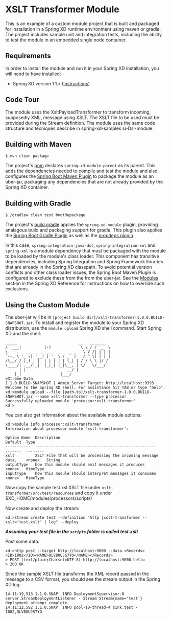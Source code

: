 XSLT Transformer Module
=============================

This is an example of a custom module project that is built and packaged for installation in a Spring XD runtime environment using maven or gradle. The project includes sample unit and integration tests, including the ability to test the module in an embedded single node container. 

## Requirements

In order to install the module and run it in your Spring XD installation, you will need to have installed:

* Spring XD version 1.1.x ([Instructions](http://docs.spring.io/spring-xd/docs/current/reference/html/#getting-started))

## Code Tour

The module uses the XsltPayloadTransformer to transform incoming, supposedly XML, message using XSLT. The XSLT file to be used must be provided during the Stream definition. The module uses the same code structure and tecniques describe in spring-xd-samples si-Dsl-module.


## Building with Maven

	$ mvn clean package

The project's [pom][] declares `spring-xd-module-parent` as its parent. This adds the dependencies needed to compile and test the module and also configures the [Spring Boot Maven Plugin][] to package the module as an uber-jar, packaging any dependencies that are not already provided by the Spring XD container.

## Building with Gradle

	$./gradlew clean test bootRepackage

The project's [build.gradle][] applies the `spring-xd-module` plugin, providing analagous build and packaging support for gradle. This plugin also applies the [Spring Boot Gradle Plugin][] as well as the [propdeps plugin][]. 

In this case, `spring-integration-java-dsl`, `spring-integration-xml` and `spring-xml` is a module dependency that must be packaged with the module to be loaded by the module's class loader. This component has transitive dependencies, including Spring Integration and Spring Framework libraries that are already in the Spring XD classpath. To avoid potential version conflicts and other class loader issues, the Spring Boot Maven Plugin is configured to exclude these from the from the uber-jar. See the [Modules][] section in the Spring XD Reference for instructions on how to override such exclusions.   


## Using the Custom Module

The uber-jar will be in `[project build dir]/xslt-transformer-1.0.0.BUILD-SNAPSHOT.jar`. To install and register the module to your Spring XD distribution, use the `module upload` Spring XD shell command. Start Spring XD and the shell:


	_____                           __   _______
	/  ___|          (-)             \ \ / /  _  \
	\ `--. _ __  _ __ _ _ __   __ _   \ V /| | | |
 	`--. \ '_ \| '__| | '_ \ / _` |   / ^ \| | | |
	/\__/ / |_) | |  | | | | | (_| | / / \ \ |/ /
	\____/| .__/|_|  |_|_| |_|\__, | \/   \/___/
    	  | |                  __/ |
      	|_|                 |___/
	eXtreme Data
	1.1.0.BUILD-SNAPSHOT | Admin Server Target: http://localhost:9393
	Welcome to the Spring XD shell. For assistance hit TAB or type "help".
	xd:>module upload --file [path-to]/xslt-transformer-1.0.0.BUILD-SNAPSHOT.jar --name xslt-transformer --type processor
	Successfully uploaded module 'processor:xslt-transformer'
	xd:>


You can also get information about the available module options:

	xd:>module info processor:xslt-transformer
	Information about processor module 'xslt-transformer':

  	Option Name  Description                                                     Default  Type
  	-----------  -----------------------------------------------------           -------  --------
  	xslt         XSLT File that will be processing the incoming message data.    <none>   String
  	outputType   how this module should emit messages it produces       <none>   MimeType
  	inputType    how this module should interpret messages it consumes  <none>   MimeType


Now copy the sample test.xsl XSLT file under `xslt-transformer/src/test/resources` and copy it under 
    $XD_HOME/modules/processors/scripts/<your-xslt-file>


Now create and deploy the stream:

	xd:>stream create test --definition "http |xslt-transformer --xslt='test.xslt' | log" --deploy

***Assuming your test file in the ```scripts``` folder is called test.xslt***

Post some data:

	xd:>http post --target http://localhost:9000 --data <Records><ID>1002</ID><NAME>OLV80UJS7YO</NAME></Records>
	> POST (text/plain;Charset=UTF-8) http://localhost:9000 hello
	> 200 OK


Since the sample XSLT file transforms the XML record passed in the message to a CSV format, you should see the stream output in the Spring XD log:


	14:11:19,513 1.1.0.SNAP  INFO DeploymentSupervisor-0 server.StreamDeploymentListener - Stream Stream{name='test'} deployment attempt complete
	14:11:22,582 1.1.0.SNAP  INFO pool-10-thread-4 sink.test - 1002,OLV80UJS7YO

[pom]: https://github.com/spring-projects/spring-xd-modules/blob/master/xslt-transformer/pom.xml
[build.gradle]: https://github.com/spring-projects/spring-xd-modules/blob/master/xslt-transformer/build.gradle
[Spring Integration Java DSL]: https://github.com/spring-projects/spring-integration-java-dsl
[Spring Boot Maven Plugin]: http://docs.spring.io/spring-boot/docs/current/reference/html/build-tool-plugins-maven-plugin.html
[Spring Boot Gradle Plugin]: http://docs.spring.io/spring-boot/docs/current-SNAPSHOT/reference/html/build-tool-plugins-gradle-plugin.html
[propdeps plugin]: https://github.com/spring-projects/gradle-plugins/tree/master/propdeps-plugin
[Modules]: http://docs.spring.io/spring-xd/docs/current/reference/html/#modules
